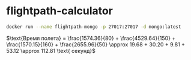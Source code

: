 # flightpath-calculator


```bash
docker run --name flightpath-mongo -p 27017:27017 -d mongo:latest
```

$\text{Время полета} = \frac{1574.36}{80} + \frac{4529.64}{150} + \frac{1570.15}{160} + \frac{2655.96}{50} \approx 19.68 + 30.20 + 9.81 + 53.12 \approx 112.81 \text{ секунд}$
